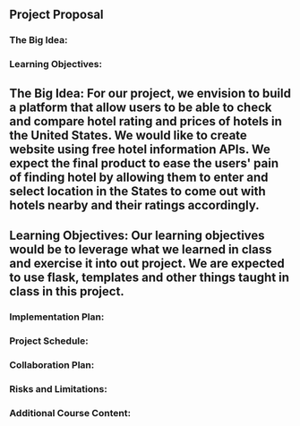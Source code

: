 ## Project Proposal

### The Big Idea: 

### Learning Objectives: 
## The Big Idea: For our project, we envision to build a platform that allow users to be able to check and compare hotel rating and prices of hotels in the United States. We would like to create website using free hotel information APIs. We expect the final product to ease the users' pain of finding hotel by allowing them to enter and select location in the States to come out with hotels nearby and their ratings accordingly.

## Learning Objectives: Our learning objectives would be to leverage what we learned in class and exercise it into out project. We are expected to use flask, templates and other things taught in class in this project.

### Implementation Plan: 

### Project Schedule: 

### Collaboration Plan: 

### Risks and Limitations:

### Additional Course Content: 
